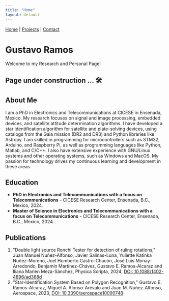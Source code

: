 ```yaml
---
title: "Home"
layout: default
---
```


[Home](./) | [Projects](./projects) | [Contact](./contact)

# Gustavo Ramos
Welcome to my Research and Personal Page!

## Page under construction ... 🛠️

## About Me
I am a PhD in Electronics and Telecommunications at CICESE in Ensenada, Mexico. My research focuses on signal and image processing, embedded devices, and satellite attitude determination algorithms. I have developed a star identification algorithm for satellite and plate-solving devices, using catalogs from the Gaia mission (DR2 and DR3) and Python libraries like Astropy. I am skilled in programming for microcontrollers such as STM32, Arduino, and Raspberry Pi, as well as programming languages like Python, Matlab, and C/C++. I also have extensive experience with GNU/Linux systems and other operating systems, such as Windows and MacOS. My passion for technology drives my continuous learning and development in these areas.

## Education
- **PhD in Electronics and Telecommunications with a focus on Telecommunications** - CICESE Research Center, Ensenada, B.C., Mexico, 2024.
- **Master of Science in Electronics and Telecommunications with a focus on Telecommunications** - CICESE Research Center, Ensenada, B.C., Mexico, 2024.

## Publications
1. "Double light source Ronchi Tester for detection of ruling rotations," Juan Manuel Nuñez-Alfonso, Javier Salinas-Luna, Yuliette Katinka Nuñez-Moreno, Joel Humberto Castro-Chacón, José Luis Monay-Arredondo, Benjamín Martínez-Chávez, Gustavo E. Ramos-Alcaraz and Iliana Marlen Meza-Sánchez, Physica Scripta, 2024, [DOI: 10.1088/1402-4896/ad368d](https://iopscience.iop.org/article/10.1088/1402-4896/ad368d)
2. "Star-Identification System Based on Polygon Recognition," Gustavo E. Ramos-Alcaraz, Miguel A. Alonso-Arévalo and Juan M. Nuñez-Alfonso, Aerospace, 2023, [DOI: 10.3390/aerospace10090748](https://doi.org/10.3390/aerospace10090748)
